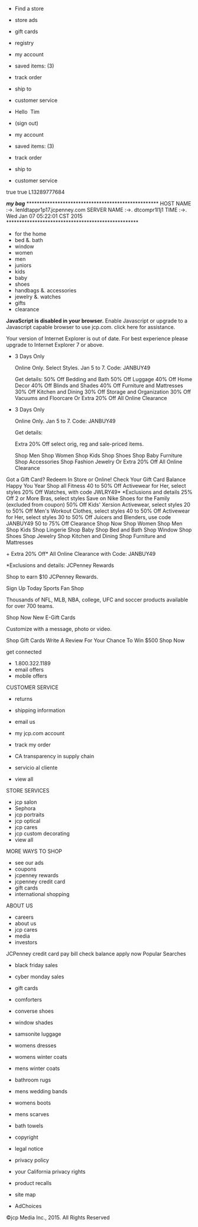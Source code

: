 *   Find a store
*   store ads
*   gift cards
*   registry

*   my account
*   saved items: (3)
*   track order
*   ship to

*   customer service
    

*   Hello  Tim
*   (sign out)
    
*   my account

*   saved items: (3)
*   track order
*   ship to

*   customer service
    

true true L13289777684

_**my bag**_ \*\*\*\*\*\*\*\*\*\*\*\*\*\*\*\*\*\*\*\*\*\*\*\*\*\*\*\*\*\*\*\*\*\*\*\*\*\*\*\*\*\*\*\*\*\*\*\*\*\*\* HOST NAME :->. lenldtappr1p17.jcpenney.com SERVER NAME :->. dtcompr1l1j1 TIME :->. Wed Jan 07 05:22:01 CST 2015 \*\*\*\*\*\*\*\*\*\*\*\*\*\*\*\*\*\*\*\*\*\*\*\*\*\*\*\*\*\*\*\*\*\*\*\*\*\*\*\*\*\*\*\*\*\*\*\*\*\*\*

*   for the home
*   bed &. bath
*   window
*   women
*   men
*   juniors
*   kids
*   baby
*   shoes
*   handbags &. accessories
*   jewelry &. watches
*   gifts
*   clearance

**JavaScript is disabled in your browser.** Enable Javascript or upgrade to a Javascript capable browser to use jcp.com. click here for assistance.

Your version of Internet Explorer is out of date. For best experience please upgrade to Internet Explorer 7 or above.

*   3 Days Only
    
    Online Only. Select Styles. Jan 5 to 7. Code: JANBUY49
    
    Get details: 50% Off Bedding and Bath 50% Off Luggage 40% Off Home Decor 40% Off Blinds and Shades 40% Off Furniture and Mattresses 30% Off Kitchen and Dining 30% Off Storage and Organization 30% Off Vacuums and Floorcare Or Extra 20% Off All Online Clearance
*   3 Days Only
    
    Online Only. Jan 5 to 7. Code: JANBUY49
    
    Get details:
    
    Extra 20% Off select orig, reg and sale-priced items.
    
    Shop Men Shop Women Shop Kids Shop Shoes Shop Baby Furniture Shop Accessories Shop Fashion Jewelry Or Extra 20% Off All Online Clearance

Got a Gift Card? Redeem In Store or Online! Check Your Gift Card Balance Happy You Year Shop all Fitness 40 to 50% Off Activewear for Her, select styles 20% Off Watches, with code JWLRY49\* \*Exclusions and details 25% Off 2 or More Bras, select styles Save on Nike Shoes for the Family (excluded from coupon) 50% Off Kids' Xersion Activewear, select styles 20 to 50% Off Men's Workout Clothes, select styles 40 to 50% Off Activewear for Her, select styles 30 to 50% Off Juicers and Blenders, use code JANBUY49 50 to 75% Off Clearance Shop Now Shop Women Shop Men Shop Kids Shop Lingerie Shop Baby Shop Bed and Bath Shop Window Shop Shoes Shop Jewelry Shop Kitchen and Dining Shop Furniture and Mattresses

\+ Extra 20% Off\* All Online Clearance with Code: JANBUY49

\*Exclusions and details: JCPenney Rewards

Shop to earn $10 JCPenney Rewards.

Sign Up Today Sports Fan Shop

Thousands of NFL, MLB, NBA, college, UFC and soccer products available for over 700 teams.

Shop Now New E-Gift Cards

Customize with a message, photo or video.

Shop Gift Cards Write A Review For Your Chance To Win $500 Shop Now

get connected

*   1.800.322.1189
*   email offers
*   mobile offers

CUSTOMER SERVICE

*   returns
*   shipping information
*   email us
*   my jcp.com account
*   track my order
*   CA transparency in supply chain

*   servicio al cliente
*   view all

STORE SERVICES

*   jcp salon
*   Sephora
*   jcp portraits
*   jcp optical
*   jcp cares
*   jcp custom decorating
*   view all

MORE WAYS TO SHOP

*   see our ads
*   coupons
*   jcpenney rewards
*   jcpenney credit card
*   gift cards
*   international shopping

ABOUT US

*   careers
*   about us
*   jcp cares
*   media
*   investors

JCPenney credit card pay bill check balance apply now Popular Searches

*   black friday sales
*   cyber monday sales
*   gift cards
*   comforters
*   converse shoes
*   window shades
*   samsonite luggage
*   womens dresses
*   womens winter coats
*   mens winter coats
*   bathroom rugs
*   mens wedding bands
*   womens boots
*   mens scarves
*   bath towels

*   copyright
*   legal notice
*   privacy policy
*   your California privacy rights
*   product recalls
*   site map
*   AdChoices

©jcp Media Inc., 2015. All Rights Reserved